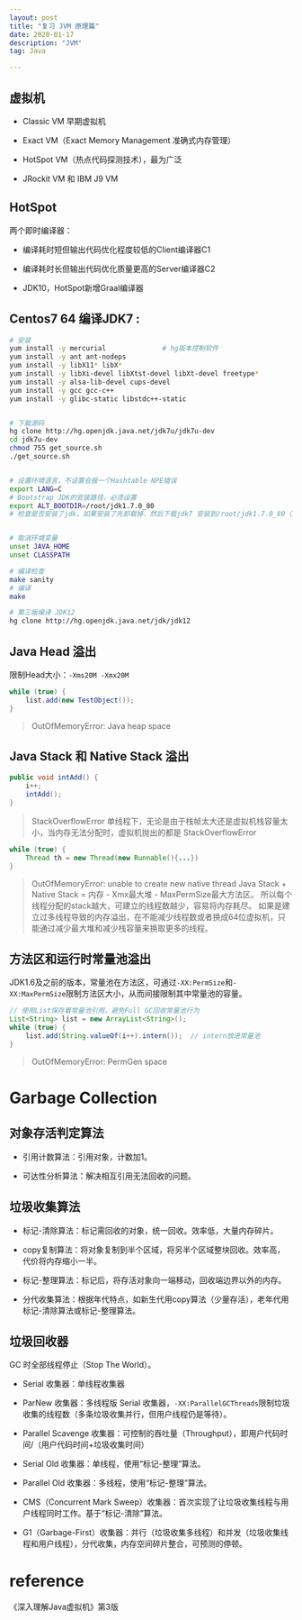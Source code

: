 ```yaml
---
layout: post
title: "复习 JVM 原理篇"
date: 2020-01-17
description: "JVM"
tag: Java

---
```



## 虚拟机

- Classic VM 早期虚拟机

- Exact VM（Exact Memory Management 准确式内存管理）

- HotSpot VM（热点代码探测技术），最为广泛

- JRockit VM 和 IBM J9 VM


## HotSpot

两个即时编译器：

- 编译耗时短但输出代码优化程度较低的Client编译器C1

- 编译耗时长但输出代码优化质量更高的Server编译器C2

- JDK10，HotSpot新增Graal编译器



## Centos7 64 编译JDK7 :

```sh
# 安装
yum install -y mercurial              # hg版本控制软件
yum install -y ant ant-nodeps
yum install -y libX11* libX*
yum install -y libXi-devel libXtst-devel libXt-devel freetype*
yum install -y alsa-lib-devel cups-devel
yum install -y gcc gcc-c++
yum install -y glibc-static libstdc++-static


# 下载源码
hg clone http://hg.openjdk.java.net/jdk7u/jdk7u-dev
cd jdk7u-dev
chmod 755 get_source.sh
./get_source.sh


# 设置环境语言，不设置会报一个Hashtable NPE错误
export LANG=C
# Bootstrap JDK的安装路径，必须设置     
export ALT_BOOTDIR=/root/jdk1.7.0_80
# 检查是否安装了jdk，如果安装了先卸载掉，然后下载jdk7 安装到/root/jdk1.7.0_80（方法很简单，使用的jdk和要编译的jdk版本不要相差太多，否则会有奇怪的错误，jdk部分源码是java编写的，在编译jdk时会用到。注意：解压完成不要设置classpass，javahome 环境变量）


# 取消环境变量
unset JAVA_HOME
unset CLASSPATH

# 编译检查
make sanity
# 编译
make
```

```sh
# 第三版编译 JDK12
hg clone http://hg.openjdk.java.net/jdk/jdk12
```



## Java Head 溢出 

限制Head大小：`-Xms20M -Xmx20M`

```java
while (true) {
	list.add(new TestObject());
}
```
> OutOfMemoryError: Java heap space


## Java Stack 和 Native Stack 溢出

```java
public void intAdd() {
	i++;
	intAdd();
}
```

> StackOverflowError
> 单线程下，无论是由于栈帧太大还是虚拟机栈容量太小，当内存无法分配时，虚拟机抛出的都是 StackOverflowError


```java
while (true) {
	Thread th = new Thread(new Runnable(){...})
}
```
> OutOfMemoryError: unable to create new native thread
> Java Stack + Native Stack = 内存 - Xmx最大堆 - MaxPermSize最大方法区。
> 所以每个线程分配的stack越大，可建立的线程数越少，容易将内存耗尽。
> 如果是建立过多线程导致的内存溢出，在不能减少线程数或者换成64位虚拟机，只能通过减少最大堆和减少栈容量来换取更多的线程。


## 方法区和运行时常量池溢出

JDK1.6及之前的版本，常量池在方法区，可通过`-XX:PermSize`和`-XX:MaxPermSize`限制方法区大小，从而间接限制其中常量池的容量。

```java
// 使用List保存着常量池引用，避免Full GC回收常量池行为
List<String> list = new ArrayList<String>();
while (true) {
	list.add(String.valueOf(i++).intern());  // intern放进常量池
}
```
> OutOfMemoryError: PermGen space




# Garbage Collection

## 对象存活判定算法

- 引用计数算法：引用对象，计数加1。

- 可达性分析算法：解决相互引用无法回收的问题。


## 垃圾收集算法

- 标记-清除算法：标记需回收的对象，统一回收。效率低，大量内存碎片。

- copy复制算法：将对象复制到半个区域，将另半个区域整块回收。效率高，代价将内存缩小一半。

- 标记-整理算法：标记后，将存活对象向一端移动，回收端边界以外的内存。

- 分代收集算法：根据年代特点，如新生代用copy算法（少量存活），老年代用 标记-清除算法或标记-整理算法。


## 垃圾回收器

GC 时全部线程停止（Stop The World）。

- Serial 收集器：单线程收集器

- ParNew 收集器：多线程版 Serial 收集器，`-XX:ParallelGCThreads`限制垃圾收集的线程数（多条垃圾收集并行，但用户线程仍是等待）。

- Parallel Scavenge 收集器：可控制的吞吐量（Throughput），即用户代码时间/（用户代码时间+垃圾收集时间）

- Serial Old 收集器：单线程，使用“标记-整理”算法。

- Parallel Old 收集器：多线程，使用“标记-整理”算法。

- CMS（Concurrent Mark Sweep）收集器：首次实现了让垃圾收集线程与用户线程同时工作。基于“标记-清除”算法。

- G1（Garbage-First）收集器：并行（垃圾收集多线程）和并发（垃圾收集线程和用户线程），分代收集，内存空间碎片整合，可预测的停顿。









# reference

《深入理解Java虚拟机》第3版






